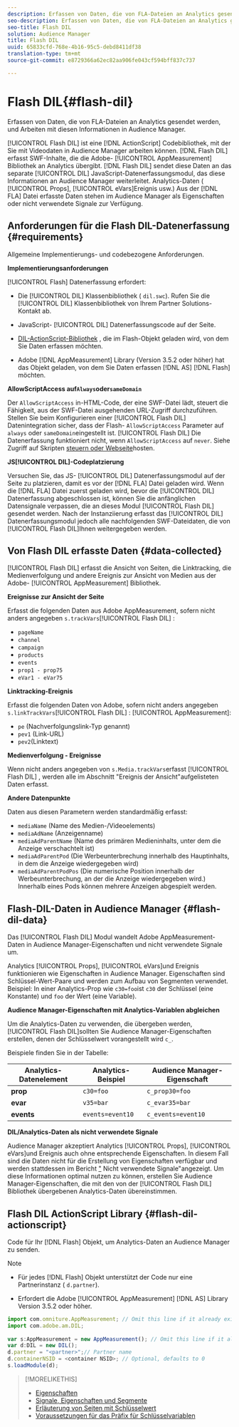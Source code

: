 ```yaml
---
description: Erfassen von Daten, die von FLA-Dateien an Analytics gesendet werden, und Arbeiten mit diesen Informationen in Audience Manager.
seo-description: Erfassen von Daten, die von FLA-Dateien an Analytics gesendet werden, und Arbeiten mit diesen Informationen in Audience Manager.
seo-title: Flash DIL
solution: Audience Manager
title: Flash DIL
uuid: 65833cfd-768e-4b16-95c5-debd8411df38
translation-type: tm+mt
source-git-commit: e8729366a62ec82aa906fe043cf594bff837c737

---
```



# Flash DIL{#flash-dil}

Erfassen von Daten, die von FLA-Dateien an Analytics gesendet werden, und Arbeiten mit diesen Informationen in Audience Manager.

<!-- 

c_flash_dil_toc.xml

 -->

[!UICONTROL Flash DIL] ist eine [!DNL ActionScript] Codebibliothek, mit der Sie mit Videodaten in Audience Manager arbeiten können. [!DNL Flash DIL] erfasst SWF-Inhalte, die die Adobe- [!UICONTROL AppMeasurement] Bibliothek an Analytics übergibt. [!DNL Flash DIL] sendet diese Daten an das separate [!UICONTROL DIL] JavaScript-Datenerfassungsmodul, das diese Informationen an Audience Manager weiterleitet. Analytics-Daten ( [!UICONTROL Props], [!UICONTROL eVars]Ereignis usw.) Aus der [!DNL FLA] Datei erfasste Daten stehen im Audience Manager als Eigenschaften oder nicht verwendete Signale zur Verfügung.

## Anforderungen für die Flash DIL-Datenerfassung {#requirements}

Allgemeine Implementierungs- und codebezogene Anforderungen.

<!-- 

c_flash_dil_intro.xml

 -->

**Implementierungsanforderungen**

[!UICONTROL Flash] Datenerfassung erfordert:

* Die [!UICONTROL DIL] Klassenbibliothek ( `dil.swc`). Rufen Sie die [!UICONTROL DIL] Klassenbibliothek von Ihrem Partner Solutions-Kontakt ab.

* JavaScript- [!UICONTROL DIL] Datenerfassungscode auf der Seite.
* [DIL-ActionScript-Bibliothek](../dil/dil-flash.md#flash-dil-actionscript) , die im Flash-Objekt geladen wird, von dem Sie Daten erfassen möchten.
* Adobe [!DNL AppMeasurement] Library (Version 3.5.2 oder höher) hat das Objekt geladen, von dem Sie Daten erfassen [!DNL AS] [!DNL Flash] möchten.

**AllowScriptAccess auf`Always`oder`sameDomain`**

Der `AllowScriptAccess` in-HTML-Code, der eine SWF-Datei lädt, steuert die Fähigkeit, aus der SWF-Datei ausgehenden URL-Zugriff durchzuführen. Stellen Sie beim Konfigurieren einer [!UICONTROL Flash DIL] Datenintegration sicher, dass der Flash- `AllowScriptAccess` Parameter auf `always` oder `sameDomain`eingestellt ist. [!UICONTROL Flash DIL] Die Datenerfassung funktioniert nicht, wenn `AllowScriptAccess` auf `never`. Siehe Zugriff auf Skripten [steuern oder Webseite](https://helpx.adobe.com/flash/kb/control-access-scripts-host-web.html)hosten.

**JS[!UICONTROL DIL]-Codeplatzierung**

Versuchen Sie, das JS- [!UICONTROL DIL] Datenerfassungsmodul auf der Seite zu platzieren, damit es vor der [!DNL FLA] Datei geladen wird. Wenn die [!DNL FLA] Datei zuerst geladen wird, bevor die [!UICONTROL DIL] Datenerfassung abgeschlossen ist, können Sie die anfänglichen Datensignale verpassen, die an dieses Modul [!UICONTROL Flash DIL] gesendet werden. Nach der Instanziierung erfasst das [!UICONTROL DIL] Datenerfassungsmodul jedoch alle nachfolgenden SWF-Dateidaten, die von [!UICONTROL Flash DIL]Ihnen weitergegeben werden.

## Von Flash DIL erfasste Daten {#data-collected}

[!UICONTROL Flash DIL] erfasst die Ansicht von Seiten, die Linktracking, die Medienverfolgung und andere Ereignis zur Ansicht von Medien aus der Adobe- [!UICONTROL AppMeasurement] Bibliothek.

<!-- 

r_flash_dil_data_collected.xml

 -->

**Ereignisse zur Ansicht der Seite**

Erfasst die folgenden Daten aus Adobe AppMeasurement, sofern nicht anders angegeben `s.trackVars`[!UICONTROL Flash DIL] :

* `pageName`
* `channel`
* `campaign`
* `products`
* `events`
* `prop1 - prop75`
* `eVar1 - eVar75`

**Linktracking-Ereignis**

Erfasst die folgenden Daten von Adobe, sofern nicht anders angegeben `s.linkTrackVars`[!UICONTROL Flash DIL] : [!UICONTROL AppMeasurement]:

* `pe` (Nachverfolgungslink-Typ genannt)
* `pev1` (Link-URL)
* `pev2`(Linktext)

**Medienverfolgung - Ereignisse**

Wenn nicht anders angegeben von `s.Media.trackVars`erfasst [!UICONTROL Flash DIL] , werden alle im Abschnitt &quot;Ereignis der Ansicht&quot;aufgelisteten Daten erfasst.

**Andere Datenpunkte**

Daten aus diesen Parametern werden standardmäßig erfasst:

* `mediaName` (Name des Medien-/Videoelements)
* `mediaAdName` (Anzeigenname)
* `mediaAdParentName` (Name des primären Medieninhalts, unter dem die Anzeige verschachtelt ist)
* `mediaAdParentPod` (Die Werbeunterbrechung innerhalb des Hauptinhalts, in dem die Anzeige wiedergegeben wird)
* `mediaAdParentPodPos` (Die numerische Position innerhalb der Werbeunterbrechung, an der die Anzeige wiedergegeben wird.) Innerhalb eines Pods können mehrere Anzeigen abgespielt werden.

## Flash-DIL-Daten in Audience Manager {#flash-dil-data}

Das [!UICONTROL Flash DIL] Modul wandelt Adobe AppMeasurement-Daten in Audience Manager-Eigenschaften und nicht verwendete Signale um.

<!-- 

c_flash_dil_in_aam.xml

 -->

Analytics [!UICONTROL Props], [!UICONTROL eVars]und Ereignis funktionieren wie Eigenschaften in Audience Manager. Eigenschaften sind Schlüssel-Wert-Paare und werden zum Aufbau von Segmenten verwendet. Beispiel: In einer Analytics-Prop wie `c30=foo`ist `c30` der Schlüssel (eine Konstante) und `foo` der Wert (eine Variable).

**Audience Manager-Eigenschaften mit Analytics-Variablen abgleichen**

Um die Analytics-Daten zu verwenden, die übergeben werden, [!UICONTROL Flash DIL]sollten Sie Audience Manager-Eigenschaften erstellen, denen der Schlüsselwert vorangestellt wird `c_`.

Beispiele finden Sie in der Tabelle:

| Analytics-Datenelement | Analytics-Beispiel | Audience Manager-Eigenschaft |
|---|---|---|
| **prop** | `c30=foo` | `c_prop30=foo` |
| **evar** | `v35=bar` | `c_evar35=bar` |
| **events** | `events=event10` | `c_events=event10` |

**DIL/Analytics-Daten als nicht verwendete Signale**

Audience Manager akzeptiert Analytics [!UICONTROL Props], [!UICONTROL eVars]und Ereignis auch ohne entsprechende Eigenschaften. In diesem Fall sind die Daten nicht für die Erstellung von Eigenschaften verfügbar und werden stattdessen im Bericht [&quot;](../reporting/dynamic-reports/unused-signals.md) Nicht verwendete Signale&quot;angezeigt. Um diese Informationen optimal nutzen zu können, erstellen Sie Audience Manager-Eigenschaften, die mit den von der [!UICONTROL Flash DIL] Bibliothek übergebenen Analytics-Daten übereinstimmen.

## Flash DIL ActionScript Library {#flash-dil-actionscript}

Code für Ihr [!DNL Flash] Objekt, um Analytics-Daten an Audience Manager zu senden.

<!-- 

r_flash_dil_actionscript.xml

 -->

>[!NOTE]
>
>* Für jedes [!DNL Flash] Objekt unterstützt der Code nur eine Partnerinstanz ( `d.partner`).
   >
   >
* Erfordert die Adobe [!UICONTROL AppMeasurement] [!DNL AS] Library Version 3.5.2 oder höher.


```js
import com.omniture.AppMeasurement; // Omit this line if it already exists in the code 
import com.adobe.am.DIL; 
  
var s:AppMeasurement = new AppMeasurement(); // Omit this line if it already exists in the code 
var d:DIL = new DIL(); 
d.partner = "<partner>";// Partner name 
d.containerNSID = <container NSID>; // Optional, defaults to 0 
s.loadModule(d);
```

>[!MORELIKETHIS]
>
>* [Eigenschaften](../features/traits/trait-details-page.md)
>* [Signale, Eigenschaften und Segmente](../reference/signal-trait-segment.md)
>* [Erläuterung von Seiten mit Schlüsselwert](../reference/key-value-pairs-explained.md)
>* [Voraussetzungen für das Präfix für Schlüsselvariablen](../features/traits/trait-variable-prefixes.md)

